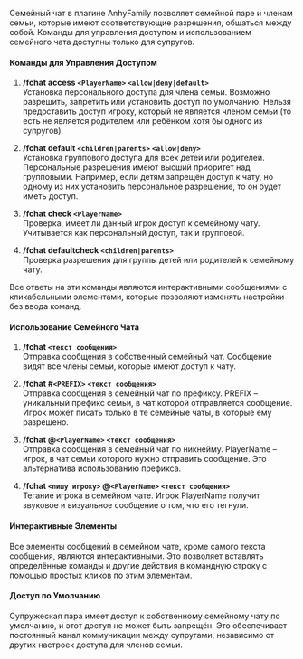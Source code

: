 Семейный чат в плагине AnhyFamily позволяет семейной паре и членам семьи, которые имеют соответствующие разрешения, общаться между собой. Команды для управления доступом и использованием семейного чата доступны только для супругов.

#### Команды для Управления Доступом

1. **/fchat access `<PlayerName>` `<allow|deny|default>`**  
   Установка персонального доступа для члена семьи. Возможно разрешить, запретить или установить доступ по умолчанию. Нельзя предоставить доступ игроку, который не является членом семьи (то есть не является родителем или ребёнком хотя бы одного из супругов).

2. **/fchat default `<children|parents>` `<allow|deny>`**  
   Установка группового доступа для всех детей или родителей. Персональные разрешения имеют высший приоритет над групповыми. Например, если детям запрещён доступ к чату, но одному из них установить персональное разрешение, то он будет иметь доступ.

3. **/fchat check `<PlayerName>`**  
   Проверка, имеет ли данный игрок доступ к семейному чату. Учитывается как персональный доступ, так и групповой.

4. **/fchat defaultcheck `<children|parents>`**  
   Проверка разрешения для группы детей или родителей к семейному чату.

Все ответы на эти команды являются интерактивными сообщениями с кликабельными элементами, которые позволяют изменять настройки без ввода команд.

#### Использование Семейного Чата

1. **/fchat `<текст сообщения>`**  
   Отправка сообщения в собственный семейный чат. Сообщение видят все члены семьи, которые имеют доступ к чату.

2. **/fchat #`<PREFIX>` `<текст сообщения>`**  
   Отправка сообщения в семейный чат по префиксу. PREFIX – уникальный префикс семьи, в чат которой отправляется сообщение. Игрок может писать только в те семейные чаты, в которые ему разрешено.

3. **/fchat @`<PlayerName>` `<текст сообщения>`**  
   Отправка сообщения в семейный чат по никнейму. PlayerName – игрок, в чат семьи которого нужно отправить сообщение. Это альтернатива использованию префикса.

4. **/fchat `<пишу игроку>` @`<PlayerName>` `<текст сообщения>`**  
   Тегание игрока в семейном чате. Игрок PlayerName получит звуковое и визуальное сообщение о том, что его тегнули.

#### Интерактивные Элементы

Все элементы сообщений в семейном чате, кроме самого текста сообщения, являются интерактивными. Это позволяет вставлять определённые команды и другие действия в командную строку с помощью простых кликов по этим элементам.

#### Доступ по Умолчанию

Супружеская пара имеет доступ к собственному семейному чату по умолчанию, и этот доступ не может быть запрещён. Это обеспечивает постоянный канал коммуникации между супругами, независимо от других настроек доступа для членов семьи.